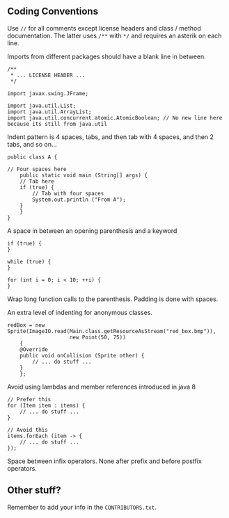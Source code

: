 ## Coding Conventions

Use `//` for all comments except license headers and class / method documentation.
The latter uses `/**` with `*/` and requires an asterik on each line.

Imports from different packages should have a blank line in between.

```
/**
 * ... LICENSE HEADER ...
 */

import javax.swing.JFrame;

import java.util.List;
import java.util.ArrayList;
import java.util.concurrent.atomic.AtomicBoolean; // No new line here because its still from java.util
```

Indent pattern is 4 spaces, tabs, and then tab with 4 spaces, and then 2 tabs, and so on...

```
public class A {

// Four spaces here
    public static void main (String[] args) {
	// Tab here
	if (true) {
	    // Tab with four spaces
	    System.out.println ("From A");
	}
    }
}
```

A space in between an opening parenthesis and a keyword

```
if (true) {
}

while (true) {
}

for (int i = 0; i < 10; ++i) {
}
```

Wrap long function calls to the parenthesis. Padding is done with spaces.

An extra level of indenting for anonymous classes.

```
redBox = new Sprite(ImageIO.read(Main.class.getResourceAsStream("red_box.bmp")),
                    new Point(50, 75))
    {
	@Override
	public void onCollision (Sprite other) {
	    // ... do stuff ...
	}
    };
```

Avoid using lambdas and member references introduced in java 8

```
// Prefer this
for (Item item : items) {
    // ... do stuff ...
}

// Avoid this
items.forEach (item -> {
    // ... do stuff ...
});
```

Space between infix operators. None after prefix and before postfix operators.

## Other stuff?

Remember to add your info in the `CONTRIBUTORS.txt`.
